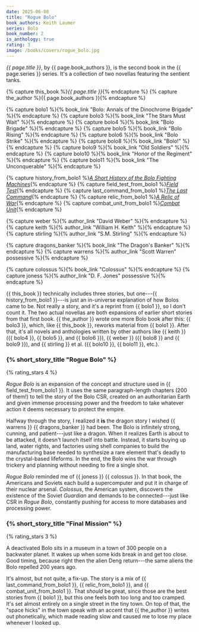 ```yaml
---
date: 2025-06-08
title: "Rogue Bolo"
book_authors: Keith Laumer
series: Bolo
book_number: 2
is_anthology: true
rating: 3
image: /books/covers/rogue_bolo.jpg
---
```


<cite class="book-title">{{ page.title }}</cite>, by <span
class="author-name">{{ page.book_authors }}</span>, is the second book in the
<span class="book-series">{{ page.series }}</span> series. It's a collection
of two novellas featuring the sentient tanks.

{% capture this_book %}<cite class="book-title">{{ page.title }}</cite>{% endcapture %}
{% capture the_author %}<span class="author-name">{{ page.book_authors }}</span>{% endcapture %}

{% capture bolo1 %}{% book_link "Bolo: Annals of the Dinochrome Brigade" %}{% endcapture %}
{% capture bolo3 %}{% book_link "The Stars Must Wait" %}{% endcapture %}
{% capture bolo4 %}{% book_link "Bolo Brigade" %}{% endcapture %}
{% capture bolo5 %}{% book_link "Bolo Rising" %}{% endcapture %}
{% capture bolo6 %}{% book_link "Bolo Strike" %}{% endcapture %}
{% capture bolo8 %}{% book_link "Bolo!" %}{% endcapture %}
{% capture bolo9 %}{% book_link "Old Soldiers" %}{% endcapture %}
{% capture bolo10 %}{% book_link "Honor of the Regiment" %}{% endcapture %}
{% capture bolo11 %}{% book_link "The Unconquerable" %}{% endcapture %}

{% capture history_from_bolo1 %}<a href="/books/bolo_annals_of_the_dinochrome_brigade/#a-short-history-of-the-bolo-fighting-machines"><cite class="short-story-title">A Short History of the Bolo Fighting Machines</cite></a>{% endcapture %}
{% capture field_test_from_bolo1 %}<a href="/books/bolo_annals_of_the_dinochrome_brigade/#field-test"><cite class="short-story-title">Field Test</cite></a>{% endcapture %}
{% capture last_command_from_bolo1 %}<a href="/books/bolo_annals_of_the_dinochrome_brigade/#the-last-command"><cite class="short-story-title">The Last Command</cite></a>{% endcapture %}
{% capture relic_from_bolo1 %}<a href="/books/bolo_annals_of_the_dinochrome_brigade/#a-relic-of-war"><cite class="short-story-title">A Relic of War</cite></a>{% endcapture %}
{% capture combat_unit_from_bolo1 %}<a href="/books/bolo_annals_of_the_dinochrome_brigade/#combat-unit"><cite class="short-story-title">Combat Unit</cite></a>{% endcapture %}

{% capture weber %}{% author_link "David Weber" %}{% endcapture %}
{% capture keith %}{% author_link "William H. Keith" %}{% endcapture %}
{% capture stirling %}{% author_link "S.M. Stirling" %}{% endcapture %}

{% capture dragons_banker %}{% book_link "The Dragon's Banker" %}{% endcapture %}
{% capture warrens %}{% author_link "Scott Warren" possessive %}{% endcapture %}

{% capture colossus %}{% book_link "Colossus" %}{% endcapture %}
{% capture joness %}{% author_link "D. F. Jones" possessive %}{% endcapture %}

{{ this_book }} technically includes three stories, but one---{{
history_from_bolo1 }}---is just an in-universe explanation of how Bolos came
to be. Not really a story, and it's a reprint from {{ bolo1 }}, so I don't
count it. The two actual novellas are both expansions of earlier short stories
from that first book. {{ the_author }} wrote one more Bolo book after this: {{
bolo3 }}, which, like {{ this_book }}, reworks material from {{ bolo1 }}.
After that, it's all novels and anthologies written by other authors like {{
keith }} ({{ bolo4 }}, {{ bolo5 }}, and {{ bolo6 }}), {{ weber }} ({{ bolo8 }}
and {{ bolo9 }}), and {{ stirling }} <abbr class="etal">et al.</abbr> ({{
bolo10 }}, {{ bolo11 }}, etc.).

### {% short_story_title "Rogue Bolo" %}
{% rating_stars 4 %}

<cite class="short-story-title">Rogue Bolo</cite> is an expansion of the
concept and structure used in {{ field_test_from_bolo1 }}. It uses the same
paragraph-length chapters (200 of them!) to tell the story of the Bolo CSR,
created on an authoritarian Earth and given immense processing power and the
freedom to take whatever action it deems necessary to protect the empire.

Halfway through the story, I realized it **is** the dragon story I wished {{
warrens }} {{ dragons_banker }} had been. The Bolo is infinitely strong,
cunning, and patient---just like a dragon. When it realizes Earth is about to
be attacked, it doesn't launch itself into battle. Instead, it starts buying
up land, water rights, and factories using shell companies to build the
manufacturing base needed to synthesize a rare element that's deadly to the
crystal-based lifeforms. In the end, the Bolo wins the war through trickery
and planning without needing to fire a single shot.

<cite class="short-story-title">Rogue Bolo</cite> reminded me of {{ joness }}
{{ colossus }}. In that book, the Americans and Soviets each build a
supercomputer and put it in charge of their nuclear arsenal. _Colossus_, the
American system, discovers the existence of the Soviet _Guardian_ and demands
to be connected---just like CSR in <cite class="short-story-title">Rogue
Bolo</cite>, constantly pushing for access to more databases and processing
power.

### {% short_story_title "Final Mission" %}
{% rating_stars 3 %}

A deactivated Bolo sits in a museum in a town of 300 people on a backwater
planet. It wakes up when some kids break in and get too close. Good timing,
because right then the alien Deng return---the same aliens the Bolo repelled
200 years ago.

It's almost, but not quite, a fix-up. The story is a mix of {{
last_command_from_bolo1 }}, {{ relic_from_bolo1 }}, and {{
combat_unit_from_bolo1 }}. That _should_ be great, since those are the best
stories from {{ bolo1 }}, but this one feels both too long and too cramped.
It's set almost entirely on a single street in the tiny town. On top of that,
the "space hicks" in the town speak with an accent that {{ the_author }}
writes out phonetically, which made reading slow and caused me to lose my
place whenever I looked up.
